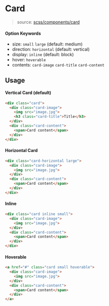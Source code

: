# Card
> source: [scss/components/card](../src/scss/components/_card.scss)

#### Option Keywords
- size: `small` `large` (default: medium)
- direction: `horizontal` (default: vertical)
- display: `inline` (default: block)
- hover: `hoverable`
- contents: `card-image` `card-title` `card-content`

## Usage
#### Vertical Card (default)
```html
<div class="card">
  <div class="card-image">
    <img src="image.jpg">
    <h3 class="card-title">Title</h3>
  </div>
  <div class="card-content">
    <span>Card content</span>
  </div>
</div>
```

#### Horizontal Card
```html
<div class="card-horizontal large">
  <div class="card-image">
    <img src="image.jpg">
  </div>
  <div class="card-content">
    <span>Card content</span>
  </div>
</div>
```

#### Inline
```html
<div class="card inline small">
  <div class="card-image">
    <img src="image.jpg">
  </div>
  <div class="card-content">
    <span>Card content</span>
  </div>
</div>
```

#### Hoverable
```html
<a href="#" class="card small hoverable">
  <div class="card-image">
    <img src="image.jpg">
  </div>
  <div class="card-content">
    <span>Card content</span>
  </div>
</a>
```
